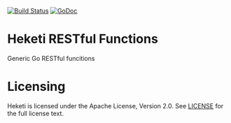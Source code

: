 [![Build Status](https://travis-ci.org/heketi/rest.svg?branch=master)](https://travis-ci.org/heketi/rest)
[![GoDoc](https://godoc.org/github.com/heketi/rest?status.png)](https://godoc.org/github.com/heketi/rest)
# Heketi RESTful Functions

Generic Go RESTful funcitions

# Licensing
Heketi is licensed under the Apache License, Version 2.0.  See [LICENSE](https://github.com/heketi/heketi/blob/master/LICENSE) for the full license text.
